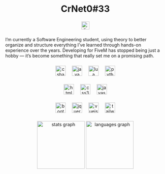 <h1 align="center">CrNet0#33</h1>

###

<div align="center">
  <a href="https://discord.gg/mFjnnYPWBS" target="_blank">
    <img src="https://img.shields.io/static/v1?message=Discord&logo=discord&label=&color=7289DA&logoColor=white&labelColor=&style=for-the-badge" height="25" alt="discord logo"  />
  </a>
</div>

###

<p align="left">I’m currently a Software Engineering student, using theory to better organize and structure everything I’ve learned through hands-on experience over the years. Developing for FiveM has stopped being just a hobby — it’s become something that really set me on a promising path.</p>

###

<div align="center">
  <span>
    <img src="https://cdn.jsdelivr.net/gh/devicons/devicon/icons/csharp/csharp-original.svg" width="32" height="32" style="width:32px; height:32px; cursor: default;" alt="csharp logo" title="C#" draggable="false" onmousedown="event.preventDefault();" oncontextmenu="return false;" />
    <img width="12" />
    <img src="https://cdn.jsdelivr.net/gh/devicons/devicon/icons/java/java-original.svg" width="32" height="32" style="width:32px; height:32px; cursor: default;" alt="java logo" title="Java" draggable="false" onmousedown="event.preventDefault();" oncontextmenu="return false;" />
    <img width="12" />
    <img src="https://cdn.jsdelivr.net/gh/devicons/devicon/icons/lua/lua-original.svg" width="32" height="32" style="width:32px; height:32px; cursor: default;" alt="lua logo" title="Lua" draggable="false" onmousedown="event.preventDefault();" oncontextmenu="return false;" />
    <img width="12" />
    <img src="https://cdn.jsdelivr.net/gh/devicons/devicon/icons/python/python-original.svg" width="32" height="32" style="width:32px; height:32px; cursor: default;" alt="python logo" title="Python" draggable="false" onmousedown="event.preventDefault();" oncontextmenu="return false;" />
  </span>
</div>

###

<div align="center">
  <span>
    <img src="https://cdn.jsdelivr.net/gh/devicons/devicon/icons/html5/html5-original.svg" width="32" height="32" style="width:32px; height:32px; cursor: default;" alt="html5 logo" title="HTML5" draggable="false" onmousedown="event.preventDefault();" oncontextmenu="return false;" />
    <img width="12" />
    <img src="https://cdn.jsdelivr.net/gh/devicons/devicon/icons/css3/css3-original.svg" width="32" height="32" style="width:32px; height:32px; cursor: default;" alt="css3 logo" title="CSS3" draggable="false" onmousedown="event.preventDefault();" oncontextmenu="return false;" />
    <img width="12" />
    <img src="https://cdn.jsdelivr.net/gh/devicons/devicon/icons/javascript/javascript-original.svg" width="32" height="32" style="width:32px; height:32px; cursor: default;" alt="javascript logo" title="JavaScript" draggable="false" onmousedown="event.preventDefault();" oncontextmenu="return false;" />
  </span>
</div>

###

<div align="center">
  <span>
    <img src="https://cdn.jsdelivr.net/gh/devicons/devicon/icons/bootstrap/bootstrap-original.svg" width="32" height="32" style="width:32px; height:32px; cursor: default;" alt="bootstrap logo" title="Bootstrap" draggable="false" onmousedown="event.preventDefault();" oncontextmenu="return false;" />
    <img width="12" />
    <img src="https://cdn.jsdelivr.net/gh/devicons/devicon/icons/jquery/jquery-original.svg" width="32" height="32" style="width:32px; height:32px; cursor: default;" alt="jquery logo" title="jQuery" draggable="false" onmousedown="event.preventDefault();" oncontextmenu="return false;" />
    <img width="12" />
    <img src="https://cdn.jsdelivr.net/gh/devicons/devicon/icons/vuejs/vuejs-original.svg" width="32" height="32" style="width:32px; height:32px; cursor: default;" alt="vuejs logo" title="Vue.js" draggable="false" onmousedown="event.preventDefault();" oncontextmenu="return false;" />
    <img width="12" />
    <img src="https://cdn.simpleicons.org/tailwindcss/06B6D4" width="32" height="32" style="width:32px; height:32px; cursor: default;" alt="tailwindcss logo" title="Tailwind CSS" draggable="false" onmousedown="event.preventDefault();" oncontextmenu="return false;" />
  </span>
</div>

###

<div align="center">
  <img src="https://github-readme-stats.vercel.app/api?username=CrNet0&hide_title=false&hide_rank=false&show_icons=true&include_all_commits=true&count_private=true&disable_animations=false&theme=dracula&locale=en&hide_border=false&order=1" height="150" alt="stats graph"  />
  <img src="https://github-readme-stats.vercel.app/api/top-langs?username=CrNet0&locale=en&hide_title=false&layout=compact&card_width=320&langs_count=5&theme=dracula&hide_border=false&order=2" height="150" alt="languages graph"  />
</div>
